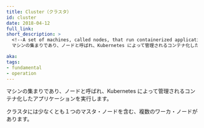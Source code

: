 ```yaml
---
title: Cluster（クラスタ）
id: cluster
date: 2018-04-12
full_link: 
short_description: >
  <!--A set of machines, called nodes, that run containerized applications managed by Kubernetes.-->
  マシンの集まりであり、ノードと呼ばれ、Kubernetes によって管理されるコンテナ化したアプリケーションを実行します。

aka: 
tags:
- fundamental
- operation
---
```

 <!--A set of machines, called nodes, that run containerized applications managed by Kubernetes.-->
 マシンの集まりであり、ノードと呼ばれ、Kubernetes によって管理されるコンテナ化したアプリケーションを実行します。

<!--more--> 

<!--
A cluster has several worker nodes and at least one master node.
-->
クラスタには少なくとも１つのマスタ・ノードを含む、複数のワーカ・ノードがあります。
